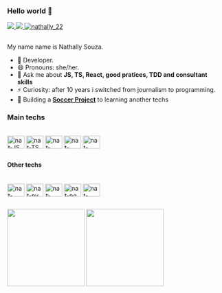 ### Hello world 👋

<div>
  <a href="mailto:nathallyccd@gmail.com">
    <img src="https://img.shields.io/badge/-Gmail-%23333?style=for-the-badge&logo=gmail&logoColor=red" target="_blank">
  </a>
  <a href="https://www.linkedin.com/in/nathsouza/" target="blank">
    <img src="https://img.shields.io/badge/-LinkedIn-%230077B5?style=for-the-badge&logo=linkedin&logoColor=white" target="_blank">
  </a>
  <a href="https://twitter.com/nathsouzadev" target="blank">
    <img src="https://img.shields.io/twitter/follow/nathally_22?logo=twitter&style=for-the-badge" alt="nathally_22" />
  </a>
</div>

##

My name name is Nathally Souza.

- 🌱 Developer.
- 😄 Pronouns: she/her.
- 💬 Ask me about **JS, TS, React, good pratices, TDD and consultant skills**
- ⚡ Curiosity: after 10 years i switched from journalism to programming.
- 🔧 Building a **[Soccer Project](https://github.com/Soccer-Project)** to learning another techs

### Main techs
<div style="display: inline_block"><br>
  <img align="center" alt="nat-JS" height="30" width="40" src="https://cdn.jsdelivr.net/gh/devicons/devicon/icons/javascript/javascript-original.svg">
  <img align="center" alt="nat-TS" height="30" width="40" src="https://cdn.jsdelivr.net/gh/devicons/devicon/icons/typescript/typescript-original.svg">
  <img align="center" alt="nat-react" height="30" width="40" src="https://cdn.jsdelivr.net/gh/devicons/devicon/icons/react/react-original.svg">
  <img align="center" alt="nat-Node" height="30" width="40" src="https://cdn.jsdelivr.net/gh/devicons/devicon/icons/nodejs/nodejs-original.svg">
  <img align="center" alt="nat-mySQL" height="30" width="40" src="https://cdn.jsdelivr.net/gh/devicons/devicon/icons/mysql/mysql-original-wordmark.svg">
</div>

##

#### Other techs
<div style="display: inline_block"><br>
  <img align="center" alt="nat-php" height="30" width="40" src="https://cdn.jsdelivr.net/gh/devicons/devicon/icons/php/php-plain.svg">
  <img align="center" alt="nat-py" height="30" width="40" src="https://cdn.jsdelivr.net/gh/devicons/devicon/icons/python/python-original.svg">
  <img align="center" alt="nat-java" height="30" width="40" src="https://cdn.jsdelivr.net/gh/devicons/devicon/icons/java/java-original.svg">
  <img align="center" alt="nat-pg" height="30" width="40" src="https://cdn.jsdelivr.net/gh/devicons/devicon/icons/postgresql/postgresql-original.svg">
  <img align="center" alt="nat-mongo" height="30" width="40" src="https://cdn.jsdelivr.net/gh/devicons/devicon/icons/mongodb/mongodb-original.svg">
</div>

##

<div>
  <img height="180em" src="https://github-readme-stats.vercel.app/api?username=nathyts&show_icons=true&theme=radical">
  <img height="180em" src="https://github-readme-stats.vercel.app/api/top-langs/?username=nathyts&layout=compact&theme=radical">
</div>

<!--
**nathyts/nathyts** is a ✨ _special_ ✨ repository because its `README.md` (this file) appears on your GitHub profile.


-->
